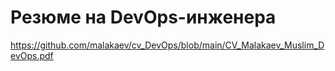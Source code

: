 # Резюме на DevOps-инженера
https://github.com/malakaev/cv_DevOps/blob/main/CV_Malakaev_Muslim_DevOps.pdf
